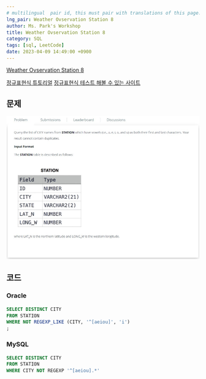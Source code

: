 ```yaml
---
# multilingual  pair id, this must pair with translations of this page. (This name must be unique)
lng_pair: Weather Ovservation Station 8
author: Ms. Park's Workshop
title: Weather Ovservation Station 8
category: SQL
tags: [sql, LeetCode]
date: 2023-04-09 14:49:00 +0900
---
```

<!-- 소제목 -->
<!-- outline-start -->
<a href="https://www.hackerrank.com/challenges/weather-observation-station-8/problem?h_r=internal-search">Weather Ovservation Station 8</a>
<!-- outline-end -->
<a href="https://regexone.com/lesson/introduction_abcs">정규표현식 튜토리얼</a>
<a href="https://regexr.com/">정규표현식 테스트 해볼 수 있는 사이트</a>

<h2>문제</h2>
<img src="/assets/img/posts/sql/Weather_Observation_Station_8.jpg" title="Weather_Observation_Station_8.jpg" alt="Weather_Observation_Station_8.jpg"/><br>

<h2>코드</h2>
<h3>Oracle</h3>

```sql
SELECT DISTINCT CITY
FROM STATION
WHERE NOT REGEXP_LIKE (CITY, '^[aeiou]', 'i')
;
```
<h3>MySQL</h3>

```sql
SELECT DISTINCT CITY
FROM STATION
WHERE CITY NOT REGEXP '^[aeiou].*'
```